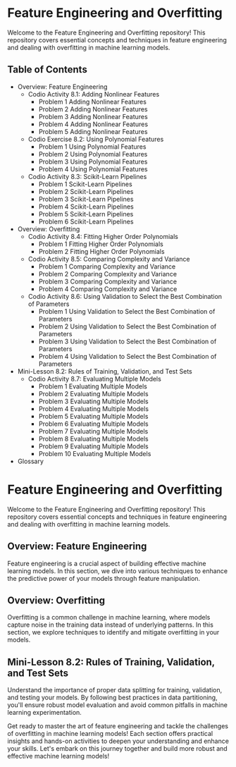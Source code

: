 # Feature Engineering and Overfitting

Welcome to the Feature Engineering and Overfitting repository! This repository covers essential concepts and techniques in feature engineering and dealing with overfitting in machine learning models.

## Table of Contents

- Overview: Feature Engineering
    - Codio Activity 8.1: Adding Nonlinear Features
        - Problem 1 Adding Nonlinear Features
        - Problem 2 Adding Nonlinear Features
        - Problem 3 Adding Nonlinear Features
        - Problem 4 Adding Nonlinear Features
        - Problem 5 Adding Nonlinear Features
    - Codio Exercise 8.2: Using Polynomial Features
        - Problem 1 Using Polynomial Features
        - Problem 2 Using Polynomial Features
        - Problem 3 Using Polynomial Features
        - Problem 4 Using Polynomial Features
    - Codio Activity 8.3: Scikit-Learn Pipelines
        - Problem 1 Scikit-Learn Pipelines
        - Problem 2 Scikit-Learn Pipelines
        - Problem 3 Scikit-Learn Pipelines
        - Problem 4 Scikit-Learn Pipelines
        - Problem 5 Scikit-Learn Pipelines
        - Problem 6 Scikit-Learn Pipelines
- Overview: Overfitting
    - Codio Activity 8.4: Fitting Higher Order Polynomials
        - Problem 1 Fitting Higher Order Polynomials
        - Problem 2 Fitting Higher Order Polynomials
    - Codio Activity 8.5: Comparing Complexity and Variance
        - Problem 1 Comparing Complexity and Variance
        - Problem 2 Comparing Complexity and Variance
        - Problem 3 Comparing Complexity and Variance
        - Problem 4 Comparing Complexity and Variance
    - Codio Activity 8.6: Using Validation to Select the Best Combination of Parameters
        - Problem 1 Using Validation to Select the Best Combination of Parameters
        - Problem 2 Using Validation to Select the Best Combination of Parameters
        - Problem 3 Using Validation to Select the Best Combination of Parameters
        - Problem 4 Using Validation to Select the Best Combination of Parameters
- Mini-Lesson 8.2: Rules of Training, Validation, and Test Sets
    - Codio Activity 8.7: Evaluating Multiple Models
        - Problem 1 Evaluating Multiple Models
        - Problem 2 Evaluating Multiple Models
        - Problem 3 Evaluating Multiple Models
        - Problem 4 Evaluating Multiple Models
        - Problem 5 Evaluating Multiple Models
        - Problem 6 Evaluating Multiple Models
        - Problem 7 Evaluating Multiple Models
        - Problem 8 Evaluating Multiple Models
        - Problem 9 Evaluating Multiple Models
        - Problem 10 Evaluating Multiple Models
- Glossary

# Feature Engineering and Overfitting

Welcome to the Feature Engineering and Overfitting repository! This repository covers essential concepts and techniques in feature engineering and dealing with overfitting in machine learning models.

## Overview: Feature Engineering

Feature engineering is a crucial aspect of building effective machine learning models. In this section, we dive into various techniques to enhance the predictive power of your models through feature manipulation.

## Overview: Overfitting

Overfitting is a common challenge in machine learning, where models capture noise in the training data instead of underlying patterns. In this section, we explore techniques to identify and mitigate overfitting in your models.

## Mini-Lesson 8.2: Rules of Training, Validation, and Test Sets

Understand the importance of proper data splitting for training, validation, and testing your models. By following best practices in data partitioning, you'll ensure robust model evaluation and avoid common pitfalls in machine learning experimentation.

Get ready to master the art of feature engineering and tackle the challenges of overfitting in machine learning models! Each section offers practical insights and hands-on activities to deepen your understanding and enhance your skills. Let's embark on this journey together and build more robust and effective machine learning models!
